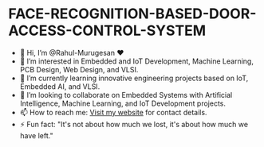 # FACE-RECOGNITION-BASED-DOOR-ACCESS-CONTROL-SYSTEM
- 👋 Hi, I’m @Rahul-Murugesan ❤️
- 👀 I’m interested in Embedded and IoT Development, Machine Learning, PCB Design, Web Design, and VLSI.
- 🌱 I’m currently learning innovative engineering projects based on IoT, Embedded AI, and VLSI.
- 💞️ I’m looking to collaborate on Embedded Systems with Artificial Intelligence, Machine Learning, and IoT Development projects.
- 📫 How to reach me: [Visit my website](https://ragul-100.neocities.org/Rahul/Website) for contact details.
- ⚡ Fun fact: "It's not about how much we lost, it's about how much we have left."
